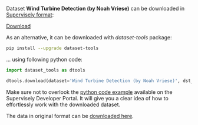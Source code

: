 Dataset **Wind Turbine Detection (by Noah Vriese)** can be downloaded in [Supervisely format](https://developer.supervisely.com/api-references/supervisely-annotation-json-format):

 [Download](https://assets.supervisely.com/supervisely-supervisely-assets-public/teams_storage/x/d/i2/NIwPFiysSyBtwokHUnlACLk0IQddaORa5k2JGwazkgsym4jmgh9BkyHycJiuFcTgGGFjje3uKd9y7fhi33is87LriumLXLBDQ60HjofFItGmhERxvlQaktJ22WYw.tar)

As an alternative, it can be downloaded with *dataset-tools* package:
``` bash
pip install --upgrade dataset-tools
```

... using following python code:
``` python
import dataset_tools as dtools

dtools.download(dataset='Wind Turbine Detection (by Noah Vriese)', dst_dir='~/dataset-ninja/')
```
Make sure not to overlook the [python code example](https://developer.supervisely.com/getting-started/python-sdk-tutorials/iterate-over-a-local-project) available on the Supervisely Developer Portal. It will give you a clear idea of how to effortlessly work with the downloaded dataset.

The data in original format can be [downloaded here](https://github.com/nvriese1/WindTurbineDetection/archive/refs/heads/main.zip).